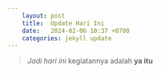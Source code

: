 ```yaml
---
    layout: post
    title:  Update Hari Ini
    date:   2024-02-06 10:37 +0700
    categories: jekyll update
---
```

> _Jadi hari ini_ kegiatannya adalah **ya itu**


    